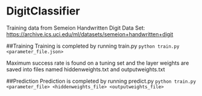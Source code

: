 # DigitClassifier

Training data from Semeion Handwritten Digit Data Set:
https://archive.ics.uci.edu/ml/datasets/semeion+handwritten+digit

##Training
Training is completed by running train.py
`python train.py <parameter_file.json>`

Maximum success rate is found on a tuning set and the layer weights are saved into files named hiddenweights.txt and outputweights.txt

##Prediction
Prediction is completed by running predict.py
`python train.py <parameter_file> <hiddenweights_file> <outputweights_file>`

